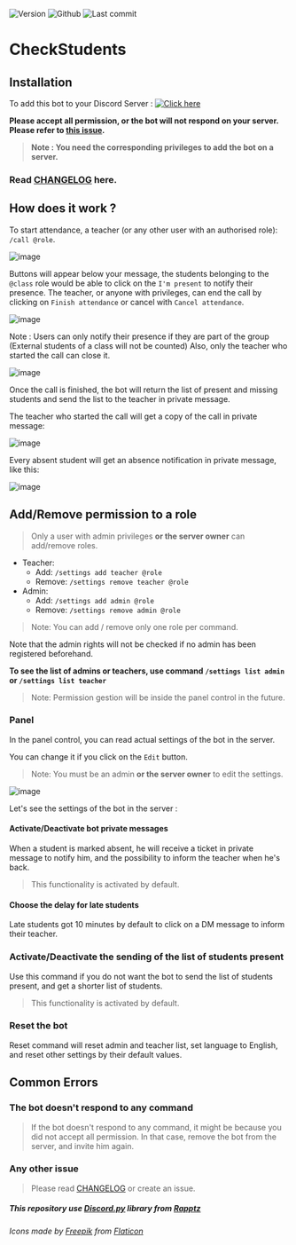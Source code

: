 ![Version](https://img.shields.io/github/v/tag/Renaud-Dov/CheckStudents?label=latest%20version)
![Github](https://img.shields.io/github/license/Renaud-Dov/CheckStudents)
![Last commit](https://img.shields.io/github/last-commit/Renaud-Dov/CheckStudents?color=yellow&logo=Python&logoColor=yellow)

# CheckStudents

## Installation

To add this bot to your Discord Server :
[![Click here](https://img.shields.io/badge/-Add%20the%20bot-blue?style=for-the-badge&logo=discord&logoColor=white)](https://discord.com/api/oauth2/authorize?client_id=790559693390872596&permissions=2048&scope=applications.commands%20bot)

**Please accept all permission, or the bot will not respond on your server. Please refer
to [this issue](#the-bot-doesnt-respond-to-any-command).**
> **Note : You need the corresponding privileges to add the bot on a server.**

### Read [CHANGELOG](CHANGELOG.md) here.

## How does it work ?

To start attendance, a teacher (or any other user with an authorised role): `/call @role`.

![image](https://user-images.githubusercontent.com/14821642/160217238-a2615018-30b5-4621-8337-80b54807046f.png)


Buttons will appear below your message, the students belonging to the `@class` role would be able to click on
the `I'm present` to notify their presence. The teacher, or anyone with privileges, can end the call by clicking
on `Finish attendance` or cancel with `Cancel attendance`.

![image](https://user-images.githubusercontent.com/14821642/160217288-46ea127e-2b27-487f-897f-61afd807331a.png)

Note : Users can only notify their presence if they are part of the group (External students of a class will not be
counted)
Also, only the teacher who started the call can close it.

![image](https://user-images.githubusercontent.com/14821642/160124714-45836521-c371-4ce8-9524-c170f12dadc2.png)

Once the call is finished, the bot will return the list of present and missing students and send the list to the teacher
in private message.

The teacher who started the call will get a copy of the call in private message:

![image](https://user-images.githubusercontent.com/14821642/160124803-7714fa1b-68e3-46d7-ab7e-2c9e29dde285.png)

Every absent student will get an absence notification in private message, like this:

![image](https://user-images.githubusercontent.com/14821642/160124860-19b5f0da-5c90-4e20-a4f6-d609bb0ba5d1.png)

## Add/Remove permission to a role

> Only a user with admin privileges **or the server owner** can add/remove roles.

* Teacher:
    * Add: `/settings add teacher @role`
    * Remove: `/settings remove teacher @role`
* Admin:
    * Add: `/settings add admin @role`
    * Remove: `/settings remove admin @role`

> Note: You can add / remove only one role per command.

Note that the admin rights will not be checked if no admin has been registered beforehand.

**To see the list of admins or teachers, use command `/settings list admin` or `/settings list teacher`**

> Note: Permission gestion will be inside the panel control in the future.

### Panel

In the panel control, you can read actual settings of the bot in the server.

You can change it if you click on the `Edit` button.
> Note: You must be an admin **or the server owner** to edit the settings.

![image](https://user-images.githubusercontent.com/14821642/160217389-5fa35577-5e3b-4578-abf7-01674c4f5d2c.png)


Let's see the settings of the bot in the server :

#### Activate/Deactivate bot private messages

When a student is marked absent, he will receive a ticket in private message to notify him, and the possibility to
inform the teacher when he's back.
> This functionality is activated by default.

#### Choose the delay for late students

Late students got 10 minutes by default to click on a DM message to inform their teacher.

### Activate/Deactivate the sending of the list of students present

Use this command if you do not want the bot to send the list of students present, and get a shorter list of students.
> This functionality is activated by default.

### Reset the bot

Reset command will reset admin and teacher list, set language to English, and reset other
settings by their default values.


## Common Errors

### The bot doesn't respond to any command

> If the bot doesn't respond to any command, it might be because you did not accept all permission. In that case, remove the bot from the server, and invite him again.

### Any other issue

> Please read [CHANGELOG](CHANGELOG.md) or create an issue.

##### This repository use [Discord.py](https://github.com/Rapptz/discord.py) library from [Rapptz](https://github.com/Rapptz)

###### Icons made by [Freepik](http://www.freepik.com/) from [Flaticon](https://www.flaticon.com/)

